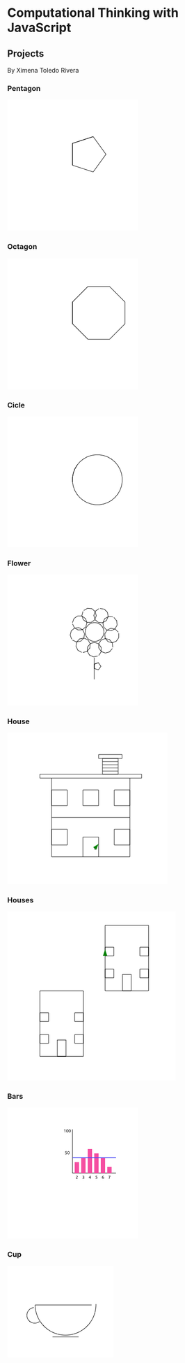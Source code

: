 # Computational Thinking with JavaScript

## Projects

By Ximena Toledo Rivera

### Pentagon
![](img/pentagon.png)

### Octagon
![](img/octagon.png)

### Cicle
![](img/circle.png)

### Flower
![](img/flower.png)

### House
![](img/house.png)

### Houses
![](img/houses.png)

### Bars
![](img/bars.png)

### Cup
![](img/cup.png)